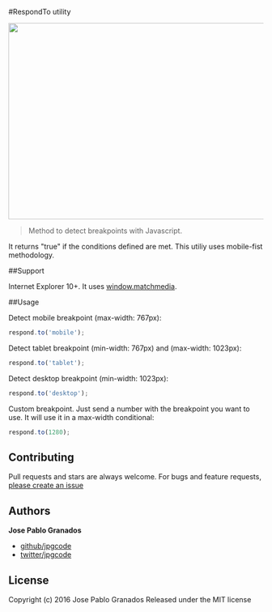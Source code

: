 #RespondTo utility

<p align="center">
    <img height="388" width="579" src="https://raw.githubusercontent.com/jpgcode/respondTo/master/intro.jpg">
</p>

> Method to detect breakpoints with Javascript. 

It returns "true" if the conditions defined are met. This utiliy uses mobile-fist methodology.


##Support

Internet Explorer 10+. It uses [window.matchmedia](https://developer.mozilla.org/en-US/docs/Web/API/Window/matchMedia).

##Usage

Detect mobile breakpoint (max-width: 767px):

```js
respond.to('mobile');
```


Detect tablet breakpoint (min-width: 767px) and (max-width: 1023px):

```js
respond.to('tablet');
```

Detect desktop breakpoint (min-width: 1023px):

```js
respond.to('desktop');
```

Custom breakpoint. Just send a number with the breakpoint you want to use. It will use it in a max-width conditional:

```js
respond.to(1280);
```

## Contributing

Pull requests and stars are always welcome. For bugs and feature requests, [please create an issue](https://github.com/jpgcode/respondTo/issues)

## Authors

**Jose Pablo Granados**
 
+ [github/jpgcode](https://github.com/jpgcode)
+ [twitter/jpgcode](http://twitter.com/jpgcode) 

## License

Copyright (c) 2016 Jose Pablo Granados
Released under the MIT license
